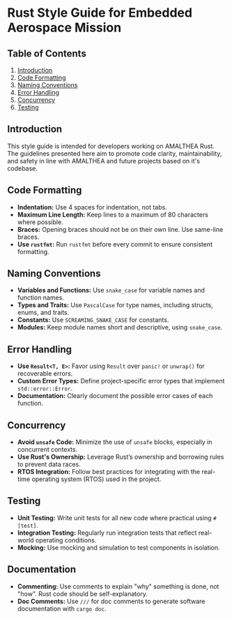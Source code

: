# Rust Style Guide for Embedded Aerospace Mission

## Table of Contents
1. [Introduction](#introduction)
2. [Code Formatting](#code-formatting)
3. [Naming Conventions](#naming-conventions)
4. [Error Handling](#error-handling)
5. [Concurrency](#concurrency)
6. [Testing](#testing)

## Introduction
This style guide is intended for developers working on AMALTHEA Rust. The guidelines presented here aim to promote code clarity, maintainability, and safety in line with AMALTHEA and future projects based on it's codebase.

## Code Formatting
- **Indentation:** Use 4 spaces for indentation, not tabs.
- **Maximum Line Length:** Keep lines to a maximum of 80 characters where possible.
- **Braces:** Opening braces should not be on their own line. Use same-line braces.
- **Use `rustfmt`:** Run `rustfmt` before every commit to ensure consistent formatting.

## Naming Conventions
- **Variables and Functions:** Use `snake_case` for variable names and function names.
- **Types and Traits:** Use `PascalCase` for type names, including structs, enums, and traits.
- **Constants:** Use `SCREAMING_SNAKE_CASE` for constants.
- **Modules:** Keep module names short and descriptive, using `snake_case`.

## Error Handling
- **Use `Result<T, E>`:** Favor using `Result` over `panic!` or `unwrap()` for recoverable errors.
- **Custom Error Types:** Define project-specific error types that implement `std::error::Error`.
- **Documentation:** Clearly document the possible error cases of each function.

## Concurrency
- **Avoid `unsafe` Code:** Minimize the use of `unsafe` blocks, especially in concurrent contexts.
- **Use Rust's Ownership:** Leverage Rust’s ownership and borrowing rules to prevent data races.
- **RTOS Integration:** Follow best practices for integrating with the real-time operating system (RTOS) used in the project.

## Testing
- **Unit Testing:** Write unit tests for all new code where practical using `#[test]`.
- **Integration Testing:** Regularly run integration tests that reflect real-world operating conditions.
- **Mocking:** Use mocking and simulation to test components in isolation.

## Documentation
- **Commenting:** Use comments to explain "why" something is done, not "how". Rust code should be self-explanatory.
- **Doc Comments:** Use `///` for doc comments to generate software documentation with `cargo doc`.
